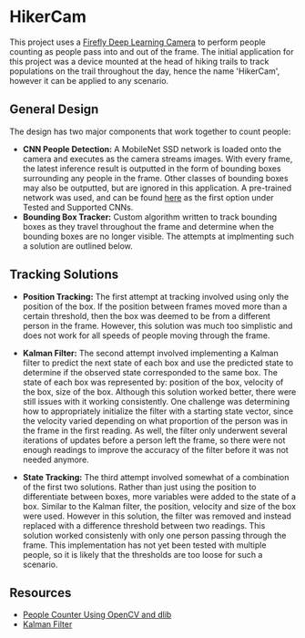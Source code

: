 # HikerCam

This project uses a [Firefly Deep Learning Camera](https://www.flir.ca/products/firefly-dl/) to perform people counting as people pass into and out of the frame. The initial application for this project was a device mounted at the head of hiking trails to track populations on the trail throughout the day, hence the name 'HikerCam', however it can be applied to any scenario. 

## General Design
The design has two major components that work together to count people:
* **CNN People Detection:** A MobileNet SSD network is loaded onto the camera and executes as the camera streams images. With every frame, the latest inference result is outputted in the form of bounding boxes surrounding any people in the frame. Other classes of bounding boxes may also be outputted, but are ignored in this application. A pre-trained network was used, and can be found [here](https://www.flir.ca/support-center/iis/machine-vision/application-note/neural-networks-supported-by-the-firefly-dl/) as the first option under Tested and Supported CNNs. 
* **Bounding Box Tracker:** Custom algorithm written to track bounding boxes as they travel throughout the frame and determine when the bounding boxes are no longer visible. The attempts at implmenting such a solution are outlined below.

## Tracking Solutions
* **Position Tracking:** The first attempt at tracking involved using only the position of the box. If the position between frames moved more than a certain threshold, then the box was deemed to be from a different person in the frame. However, this solution was much too simplistic and does not work for all speeds of people moving through the frame.

* **Kalman Filter:** The second attempt involved implementing a Kalman filter to predict the next state of each box and use the predicted state to determine if the observed state corresponded to the same box. The state of each box was represented by: position of the box, velocity of the box, size of the box. Although this solution worked better, there were still issues with it working consistently. One challenge was determining how to appropriately initialize the filter with a starting state vector, since the velocity varied depending on what proportion of the person was in the frame in the first reading. As well, the filter only underwent several iterations of updates before a person left the frame, so there were not enough readings to improve the accuracy of the filter before it was not needed anymore.

* **State Tracking:** The third attempt involved somewhat of a combination of the first two solutions. Rather than just using the position to differentiate between boxes, more variables were added to the state of a box. Similar to the Kalman filter, the position, velocity and size of the box were used. However in this solution, the filter was removed and instead replaced with a difference threshold between two readings. This solution worked consistenly with only one person passing through the frame. This implementation has not yet been tested with multiple people, so it is likely that the thresholds are too loose for such a scenario.

## Resources
* [People Counter Using OpenCV and dlib](https://www.pyimagesearch.com/2018/08/13/opencv-people-counter/)
* [Kalman Filter](https://www.bzarg.com/p/how-a-kalman-filter-works-in-pictures/)
